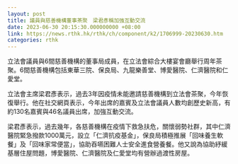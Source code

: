 ```yaml
---
layout: post
title: 議員與慈善機構董事茶聚　梁君彥稱加強互動交流
date: 2023-06-30 20:15:30.000000000 +08:00
link: https://news.rthk.hk/rthk/ch/component/k2/1706999-20230630.htm
categories: rthk
---
```


立法會議員與6間慈善機構的董事局成員，在立法會綜合大樓宴會廳舉行周年茶聚。6間慈善機構包括東華三院、保良局、九龍樂善堂、博愛醫院、仁濟醫院和仁愛堂。

立法會主席梁君彥表示，過去3年因疫情未能邀請慈善機構到立法會茶聚，今年恢復舉行。他在社交網頁表示，今年出席的嘉賓及立法會議員人數均創歷史新高，有約130名嘉賓與46名議員出席，加強互動交流。

梁君彥表示，過去幾年，各慈善機構在疫情下救急扶危，關懷弱勢社群，其中仁濟醫院緊急撥款1000萬元，設立「仁濟抗疫基金」，保良局積極推展「回味養生軟餐」及「回味家常便當」，協助吞嚥困難人士安全進食營養餐。他又說為協助紓緩基層住屋問題，博愛醫院、仁濟醫院及仁愛堂均有營辦過渡性房屋。

